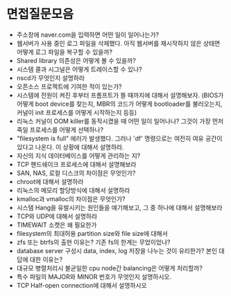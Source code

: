 # 면접질문모음

- 주소창에 naver.com을 입력하면 어떤 일이 일어나는가?
- 웹서버가 사용 중인 로그 파일을 삭제했다. 아직 웹서버를 재시작하지 않은 상태면 어떻게 로그 파일을 복구할 수 있을까?
- Shared library 의존성은 어떻게 볼 수 있을까?
- 시스템 콜과 시그널은 어떻게 트레이스할 수 있나?
- nscd가 무엇인지 설명하라
- 오픈소스 프로젝트에 기여한 적이 있는가?
- 시스템에 전원이 켜진 후부터 프롬프트가 뜰 때까지에 대해서 설명해보자. (BIOS가 어떻게 boot device를 찾는지, MBR의 코드가 어떻게 bootloader를 불러오는지, 커널이 init 프로세스를 어떻게 시작하는지 등등)
- 리눅스 커널이 OOM killer를 동작시켰을 때 어떤 일이 일어나나? 그것이 가장 먼저 죽일 프로세스를 어떻게 선택하나?
- "filesystem is full" 에러가 발생했다. 그러나 'df' 명령으로는 여전히 여유 공간이 있다고 나온다. 이 상황에 대해서 설명하라.
- 자신의 지식 데이터베이스를 어떻게 관리하는 지?
- TCP 핸드쉐이크 프로세스에 대해서 설명해보라
- SAN, NAS, 로컬 디스크의 차이점은 무엇인가?
- chroot에 대해서 설명하라
- 리눅스의 메모리 할당방식에 대해서 설명하라
- kmalloc과 vmalloc의 차이점은 무엇인가?
- 시스템 Hang을 유발시키는 원인들을 얘기해보고, 그 중 하나에 대해서 설명해보라
- TCP와 UDP에 대해서 설명하라
- TIMEWAIT 소켓은 왜 필요한가
- filesystem의 최대허용 partition size와 file size에 대해서
- zfs 또는 btrfs의 출현 이유는? 기존 fs의 한계는 무었이었나?
- database server 구성시 data, index, log 저장을 나누는 것이 유리한가? 본인 대답에 대한 이유는?
- 대규모 병렬처리시 불균일한 cpu node간 balancing은 어떻게 처리할까?
- 특수 파일의 MAJOR와 MINOR 번호가 무엇인지 설명하시오.
- TCP Half-open connection에 대해서 설명하시오